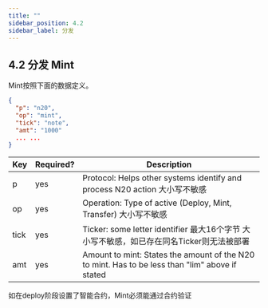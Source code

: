 ```yaml
---
title: ""
sidebar_position: 4.2
sidebar_label: 分发
---
```


## 4.2 分发 Mint
Mint按照下面的数据定义。

```json
{ 
  "p": "n20",
  "op": "mint",
  "tick": "note",
  "amt": "1000"
  ... ...
}
```

| Key | Required? | Description |
| :--- | :--- | --- |
| p | yes | Protocol: Helps other systems identify and process N20 action  大小写不敏感 |
| op | yes | Operation: Type of active (Deploy, Mint, Transfer) 大小写不敏感 |
| tick | yes | Ticker: some letter identifier 最大16个字节 大小写不敏感，如已存在同名Ticker则无法被部署 |
| amt | yes | Amount to mint: States the amount of the N20 to mint. Has to be less than "lim" above if stated |


如在deploy阶段设置了智能合约，Mint必须能通过合约验证